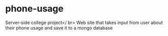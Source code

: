 # phone-usage

Server-side college project</ br>
Web site that takes input from user about their phone usage and save it to a mongo database

